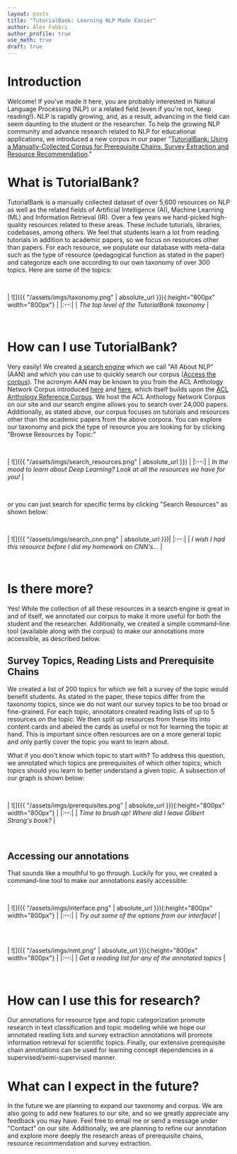 ```yaml
---
layout: posts
title: "TutorialBank: Learning NLP Made Easier"
author: Alex Fabbri
author_profile: true
use_math: true
draft: true
---
```


# Introduction 

Welcome! If you've made it here, you are probably interested in Natural Language Processing \(NLP\) or a related field \(even if you're not, keep reading!\). NLP is rapidly growing, and, as a result, advancing in the field can seem daunting to the student or the researcher. To help the growing NLP community and advance research related to NLP for educational applications, we introduced a new corpus in our paper "[TutorialBank: Using a Manually-Collected Corpus for Prerequisite Chains, Survey Extraction and Resource Recommendation]()."

# What is TutorialBank?

TutorialBank is a manually collected dataset of over 5,600 resources on NLP as well as the related fields of Artificial Intelligence (AI), Machine Learning (ML) and Information Retrieval (IR). Over a few years we hand-picked high-quality resources related to these areas. These include tutorials, libraries, codebases, among others. We feel that students learn a lot from reading tutorials in addition to academic papers, so we focus on resources other than papers. For each resource, we populate our database with meta-data such as the type of resource (pedagogical function as stated in the paper) and categorize each one according to our own taxonomy of over 300 topics. Here are some of the topics:

<br> 

| ![]({{ "/assets/imgs/taxonomy.png" | absolute_url }}){:height="800px" width="800px"} | 
|:--:| 
| *The top level of the TutorialBank taxonomy* |

<br> 

# How can I use TutorialBank? 

Very easily! We created [a search engine](http://tangra.cs.yale.edu/newaan/) which we call "All About NLP" (AAN) and which you can use to quickly search our corpus ([Access the corpus](https://github.com/Yale-LILY/TutorialBank)).  The acronym AAN may be known to you from the ACL Anthology Network Corpus introduced [here](http://clair.si.umich.edu/~radev/papers/aan09.pdf) and [here](http://clair.si.umich.edu/~radev/papers/aan_lre.pdf), which itself builds upon the [ACL Anthology Reference Corpus](http://clair.si.umich.edu/~radev/papers/lrec08.pdf). We host the ACL Anthology Network Corpus on our site and our search engine allows you to search over 24,000 papers. Additionally, as stated above, our corpus focuses on tutorials and resources other than the academic papers from the above corpora. You can explore our taxonomy and pick the type of resource you are looking for by clicking "Browse Resources by Topic:"


<br> 

| ![]({{ "/assets/imgs/search_resources.png" | absolute_url }}) | 
|:--:| 
| *In the mood to learn about Deep Learning? Look at all the resources we have for you!* |

<br> 

or you can just search for specific terms by clicking "Search Resources" as shown below: 


<br> 

| ![]({{ "/assets/imgs/search_cnn.png" | absolute_url }})| 
|:--:| 
| *I wish I had this resource before I did my homework on CNN's...* |

<br> 

# Is there more? 

Yes! While the collection of all these resources in a search engine is great in and of itself, we annotated our corpus to make it more useful for both the student and the researcher. Additionally, we created a simple command-line tool (available along with the corpus) to make our annotations more accessible, as described below. 

## Survey Topics, Reading Lists and Prerequisite Chains
We created a list of 200 topics for which we felt a survey of the topic would benefit students. As stated in the paper, these topics differ from the taxonomy topics, since we do not want our survey topics to be too broad or fine-grained. For each topic, annotators created reading lists of up to 5 resources on the topic. We then split up resources from these lits into content cards and abeled the cards as useful or not for learning the topic at hand. This is important since often resources are on a more general topic and only partly cover the topic you want to learn about. 

What if you don't know which topic to start with? To address this question, we annotated which topics are prerequisites of which other topics; which topics should you learn to better understand a given topic. A subsection of our graph is shown below:


<br> 

| ![]({{ "/assets/imgs/prerequisites.png" | absolute_url }}){:height="800px" width="800px"}  | 
|:--:| 
| *Time to brush up! Where did I leave Gilbert Strang's book?* |

<br> 

## Accessing our annotations
That sounds like a mouthful to go through. Luckily for you, we created a command-line tool to make our annotations easily accessible:


<br> 

| ![]({{ "/assets/imgs/interface.png" | absolute_url }}){:height="800px" width="800px"}  | 
|:--:| 
| *Try out some of the options from our interface!* |

<br> 

<br> 

| ![]({{ "/assets/imgs/nmt.png" | absolute_url }}){:height="800px" width="800px"} | 
|:--:| 
| *Get a reading list for any of the annotated topics* |

<br> 


# How can I use this for research? 
Our annotations for resource type and topic categorization promote research in text classification and topic modeling while we hope our annotated reading lists and survey extraction annotations will promote information retrieval for scientific topics. Finally, our extensive prerequisite chain annotations can be used for learning concept dependencies in a supervised/semi-supervised manner. 


# What can I expect in the future? 

In the future we are planning to expand our taxonomy and corpus. We are also going to add new features to our site, and so we greatly appreciate any feedback you may have. Feel free to email me or send a message under "Contact" on our site. Additionally, we are planning to refine our annotation and explore more deeply the research areas of prerequisite chains, resource recommendation and survey extraction.  
